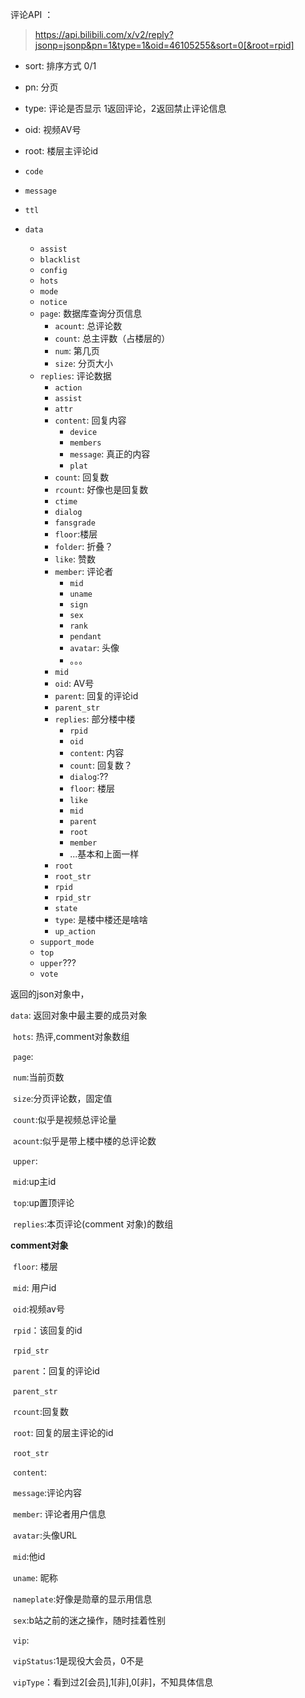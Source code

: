 评论API ：

> <https://api.bilibili.com/x/v2/reply?jsonp=jsonp&pn=1&type=1&oid=46105255&sort=0[&root=rpid]>

- sort: 排序方式 0/1
- pn: 分页
- type: 评论是否显示 1返回评论，2返回禁止评论信息
- oid: 视频AV号
- root: 楼层主评论id



- `code`
- `message`
- `ttl`
- `data`
  - `assist`
  - `blacklist`
  - `config`
  - `hots`
  - `mode`
  - `notice`
  - `page`: 数据库查询分页信息
    - `acount`: 总评论数
    - `count`: 总主评数（占楼层的）
    - `num`: 第几页
    - `size`: 分页大小
  - `replies`: 评论数据
    - `action`
    - `assist`
    - `attr`
    - `content`: 回复内容
      - `device`
      - `members`
      - `message`: 真正的内容
      - `plat`
    - `count`:  回复数
    - `rcount`: 好像也是回复数
    - `ctime`
    - `dialog`
    - `fansgrade`
    - `floor`:楼层
    - `folder`: 折叠？
    - `like`: 赞数
    - `member`: 评论者
      - `mid`
      - `uname`
      - `sign`
      - `sex`
      - `rank`
      - `pendant`
      - `avatar`: 头像
      - 。。。
    - `mid`
    - `oid`: AV号
    - `parent`: 回复的评论id
    - `parent_str`
    - `replies`: 部分楼中楼
      - `rpid`
      - `oid`
      - `content`: 内容
      - `count`: 回复数？
      - `dialog`:??
      - `floor`: 楼层
      - `like`
      - `mid`
      - `parent`
      - `root`
      - `member`
      - ...基本和上面一样
    - `root`
    - `root_str`
    - `rpid`
    - `rpid_str`
    - `state`
    - `type`: 是楼中楼还是啥啥
    - `up_action`
  - `support_mode`
  - `top`
  - `upper`???
  - `vote`











 

返回的json对象中，

`data`: 返回对象中最主要的成员对象

​	`hots`: 热评,comment对象数组

​		`page`: 

​		`num`:当前页数

​		`size`:分页评论数，固定值

​		`count`:似乎是视频总评论量

​		`acount`:似乎是带上楼中楼的总评论数

​	`upper`:

​		`mid`:up主id

​		`top`:up置顶评论

​	`replies`:本页评论(comment 对象)的数组



**comment对象**

​	`floor`: 楼层

​	`mid`: 用户id

​	`oid`:视频av号

​	`rpid`：该回复的id

​	`rpid_str`

​	`parent`：回复的评论id

​	`parent_str`

​	`rcount`:回复数

​	`root`: 回复的层主评论的id

​	`root_str`

​	`content`:

​		`message`:评论内容

​	`member`: 评论者用户信息

​		`avatar`:头像URL

​		`mid`:他id

​		`uname`: 昵称

​		`nameplate`:好像是勋章的显示用信息

​		`sex`:b站之前的迷之操作，随时挂着性别

​		`vip`:

​			`vipStatus`:1是现役大会员，0不是

​			`vipType`：看到过2[会员],1[非],0[非]，不知具体信息

